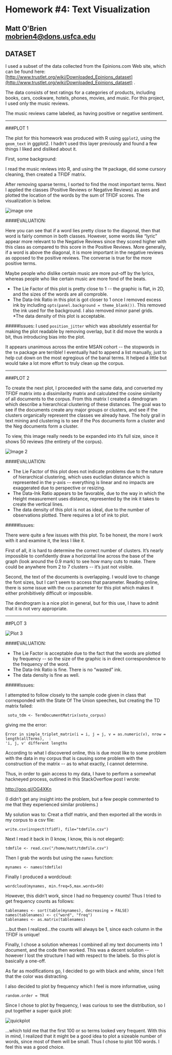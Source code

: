 ﻿Homework #4: Text Visualization
==============================




Matt O'Brien   
mobrien4@dons.usfca.edu
---------------------------------------
## DATASET

I used a subset of the data collected from the Epinions.com Web site, which can be found here: [http://www.trustlet.org/wiki/Downloaded_Epinions_dataset](http://www.trustlet.org/wiki/Downloaded_Epinions_dataset) .

The data consists of text ratings for a categories of products, including books, cars, cookware, hotels, phones, movies, and music.  For this project, I used only the music reviews.

The music reviews came labeled, as having positive or negative sentiment.

---------------------------------------

###PLOT 1

The plot for this homework was produced with R using `ggplot2`, using the `geom_text` in ggplot2.  I hadn’t used this layer previously and found a few things I liked and disliked about it.

First, some background:

I read the music reviews into R, and  using the `TM` package, did some cursory cleaning, then created a TFIDF matrix.  

After removing sparse terms, I sorted to find the most important terms.  Next I applied the classes (Positive Reviews or Negative Reviews) as axes and plotted the location of the words by the sum of TFIDF scores.  The visualization is below.

![image one](https://github.com/mobbSF/msan622/blob/master/homework4/P1.png?raw=true)


####EVALUATION:

Here you can see that if a word lies pretty close to the diagonal, then that word is fairly common in both classes.  However, some words like “lyric” appear more relevant to the Negative Reviews since they scored higher with this class as compared to this score in the Positive Reviews.  More generally, if a word is above the diagonal, it is more important in the negative reviews as opposed to the positive reviews.  The converse is true for the more positive terms.

Maybe people who dislike certain music are more put-off by the lyrics, whereas people who like certain music are more fond of the beats.  


* The Lie Factor of this plot is pretty close to 1 -- the graphic is flat, in 2D, and the sizes of the words are all comproble.   
* The Data-Ink Ratio in this plot is got closer to 1 once I removed excess ink by including `opts(panel.background = theme_blank())`.  This removed the ink used for the background.  I also removed minor panel grids.  
*The data density of this plot is acceptable.

#####Issues:
I used `position_jitter` which was absolutely essential for making the plot readable by removing overlap, but it did move the words a bit, thus introducing bias into the plot.

It appears unanimous across the entire MSAN cohort -- the stopwords in the `tm` package are terrible!  I eventually had to append a list manually, just to help cut down on the most egregious of the banal terms.  It helped a little but would take a lot more effort to truly clean up the corpus.

---------------------------------------

###PLOT 2

To create the next plot, I proceeded with the same data, and converted my TFIDF matrix into a dissimilarity matrix and calculated the cosine similarity of all documents to the corpus.  From this matrix I created a dendrogram which describe a hierarchical clustering of these distances.  The goal was to see if the documents create any major groups or clusters, and see if the clusters organically represent the classes we already have.  The holy grail in text mining and clustering is to see if the Pos documents form a cluster and the Neg documents form a cluster.

To view, this image really needs to be expanded into it’s full size, since it shows 50 reviews (the entirety of the corpus).


![Image 2](https://github.com/mobbSF/msan622/blob/master/homework4/P2.png?raw=true)

####EVALUATION:

* The Lie Factor of this plot does not indicate problems due to the nature of hierarchical clustering, which uses euclidian distance which is represented in the y-axis -- everything is linear and no impacts are exaggerated due to perspective or resizing.
* The Data-Ink Ratio appears to be favorable, due to the way in which the Height measurement uses distance, represented by the ink it takes to create the vertical lines.
* The data density of this plot is not as ideal, due to the number of observations plotted.  There requires a lot of ink to plot.

#####Issues:

There were quite a few issues with this plot.  To be honest, the more I work with it and examine it, the less I like it.  

First of all, it is hard to determine the correct number of clusters.  It’s nearly impossible to confidently draw a horizontal line across the base of the graph (look around the 0.9 mark) to see how many cuts to make.  There could be anywhere from 2 to 7 clusters -- it’s just not visible.

Second, the text of the documents is overlapping.  I would love to change the font sizes, but I can’t seem to access that parameter.  Reading online, there is some issue with the `cex` parameter for this plot which makes it either prohibitively difficult or impossible.

The dendrogram is a nice plot in general, but for this use, I have to admit that it is not very appropriate.

---------------------------------------


##PLOT 3

<overview>

![Plot 3](https://github.com/mobbSF/msan622/blob/master/homework4/P3.png?raw=true)

####EVALUATION:

*  The Lie Factor is acceptable due to the fact that the words are plotted by frequency -- so the size of the graphic is in direct correspondence to the frequency of the word.
*  The Data-Ink Ratio is fine.  There is no “wasted” ink.
*  The data density is fine as well.

#####Issues:

I attempted to follow closely to the sample code given in class that corresponded with the State Of The Union speeches, but creating the TD matrix failed:

` sotu_tdm <- TermDocumentMatrix(sotu_corpus)`

giving me the error:  

    Error in simple_triplet_matrix(i = i, j = j, v = as.numeric(v), nrow =     
    length(allTerms),  :
    'i, j, v' different lengths

According to what I discovered online, this is due most like to some problem with the data in my corpus that is causing some problem with the construction of the matrix -- as to what exactly, I cannot determine.

Thus, in order to gain access to my data, I have to perform a somewhat hackneyed process, outlined in this StackOverflow post I wrote:

http://goo.gl/OG4XKn

(I didn’t get any insight into the problem, but a few people commented to me that they experienced similar problems.)

My solution was to:
Creat a tfidf matrix, and then exported all the words in my corpus to a csv file:  

`write.csv(inspect(tfidf), file="tdmfile.csv")`

Next I read it back in (I know, I know, this is not elegant):  

`tdmfile <- read.csv("/home/matt/tdmfile.csv")`  

Then I grab the words but using the `names` function:  

`mynames <- names(tdmfile)`  

Finally I produced a wordcloud:  

`wordcloud(mynames, min.freq=5,max.words=50)`

However, this didn’t work, since I had no frequency counts!  Thus I tried to get frequency counts as follows:  

    tablenames <- sort(table(mynames), decreasing = FALSE)
    names(tablenames) <- c("word", "freq")
    tablenames <- as.matrix(tablenames)  

...but then I realized...the counts will always be 1, since each column in the TFIDF is unique!

Finally, I chose a solution whereas I combined all my text documents into 1 document, and the code then worked.  This was a decent solution -- however I lost the structure I had with respect to the labels.  So this plot is basically a one-off.

As far as modifications go, I decided to go with black and white, since I felt that the color was distracting.  

I also decided to plot by frequency which I feel is more informative, using  
 
`random.order = TRUE`  

Since I chose to plot by frequency, I was curious to see the distribution, so I put together a super quick plot:

![quickplot](https://github.com/mobbSF/msan622/blob/master/homework4/quickplot.png?raw=true)

...which told me that the first 100 or so terms looked very frequent.  With this in mind, I realized that it might be a good idea to plot a sizeable number of words, since most of them will be small.  Thus I chose to plot 100 words.  I feel this was a good choice.

